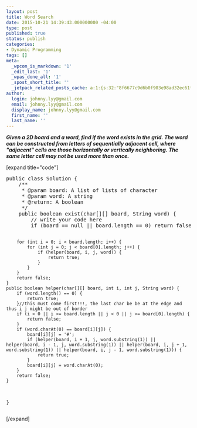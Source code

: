 ```yaml
---
layout: post
title: Word Search
date: 2015-10-21 14:39:43.000000000 -04:00
type: post
published: true
status: publish
categories:
- Dynamic Programming
tags: []
meta:
  _wpcom_is_markdown: '1'
  _edit_last: '1'
  _wpas_done_all: '1'
  _spost_short_title: ''
  _jetpack_related_posts_cache: a:1:{s:32:"8f6677c9d6b0f903e98ad32ec61f8deb";a:2:{s:7:"expires";i:1465419352;s:7:"payload";a:3:{i:0;a:1:{s:2:"id";i:583;}i:1;a:1:{s:2:"id";i:1506;}i:2;a:1:{s:2:"id";i:450;}}}}
author:
  login: johnny.lyy@gmail.com
  email: johnny.lyy@gmail.com
  display_name: johnny.lyy@gmail.com
  first_name: ''
  last_name: ''
---
```

<p><strong><em>Given a 2D board and a word, find if the word exists in the grid. The word can be constructed from letters of sequentially adjacent cell, where "adjacent" cells are those horizontally or vertically neighboring. The same letter cell may not be used more than once.</em></strong></p>
<p>[expand title="code"]</p>
<pre>
public class Solution {
    /**
     * @param board: A list of lists of character
     * @param word: A string
     * @return: A boolean
     */
    public boolean exist(char[][] board, String word) {
        // write your code here
        if (board == null || board.length == 0) return false;
        
        for (int i = 0; i < board.length; i++) {
            for (int j = 0; j < board[0].length; j++) {
                if (helper(board, i, j, word)) {
                    return true;
                }
            }
        }
        return false;
    }   
    public boolean helper(char[][] board, int i, int j, String word) {
        if (word.length() == 0) {
            return true;
        }//this must come first!!!, the last char be be at the edge and thus i j might be out of border
        if (i < 0 || i >= board.length || j < 0 || j >= board[0].length) {
            return false;
        }
        if (word.charAt(0) == board[i][j]) {
            board[i][j] = '#';
            if (helper(board, i + 1, j, word.substring(1)) || helper(board, i - 1, j, word.substring(1)) || helper(board, i, j + 1, word.substring(1)) || helper(board, i, j - 1, word.substring(1))) {
                return true;
            }
            board[i][j] = word.charAt(0);
        }
        return false;
    }
}
</pre>
<p>[/expand]</p>

